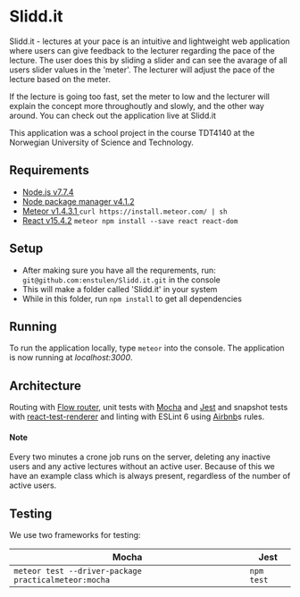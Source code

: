 # Slidd.it

Slidd.it - lectures at your pace is an intuitive and lightweight web application where users can
give feedback to the lecturer regarding the pace of the lecture. The user does this by sliding a slider
and can see the avarage of all users slider values in the 'meter'. The lecturer will adjust the pace
of the lecture based on the meter.

If the lecture is going too fast, set the meter to low and the lecturer will explain the concept more throughoutly and slowly,
and the other way around.
You can check out the application live at Slidd.it

This application was a school project in the course TDT4140 at the Norwegian University of Science and Technology.

## Requirements
- [Node.js v7.7.4](https://nodejs.org/en/)
- [Node package manager v4.1.2](https://www.npmjs.com/get-npm?utm_source=house&utm_medium=homepage&utm_campaign=free%20orgs&utm_term=Install%20npm)
- [Meteor v1.4.3.1 ](https://www.meteor.com/install) `curl https://install.meteor.com/ | sh`
- [React v15.4.2](https://facebook.github.io/react/) `meteor npm install --save react react-dom`

## Setup
- After making sure you have all the requrements, run: `git@github.com:enstulen/Slidd.it.git` in the console
- This will make a folder called 'Slidd.it' in your system
- While in this folder, run `npm install` to get all dependencies

## Running
To run the application locally, type `meteor` into the console. The application is now running at *localhost:3000*.

## Architecture
Routing with [Flow router](https://github.com/kadirahq/flow-router), unit tests with [Mocha](https://mochajs.org/) and [Jest](https://facebook.github.io/jest/) and snapshot tests with [react-test-renderer](https://www.itdagene.no/frontpage/joblistings) and linting with ESLint 6 using [Airbnb](https://www.npmjs.com/package/eslint-config-airbnb)s rules.

#### Note
Every two minutes a crone job runs on the server, deleting any inactive users and any active lectures without an active user. Because of this we have an example class which is always present, regardless of the number of active users.

## Testing
We use two frameworks for testing:

| Mocha  | Jest                                                       |
| ----------------------------------------------------|------------- |
| `meteor test --driver-package practicalmeteor:mocha`  | `npm test`  |

